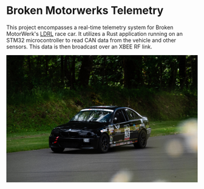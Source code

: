 # Broken Motorwerks Telemetry

This project encompasses a real-time telemetry system for Broken MotorWerk's [LDRL](https://www.racelucky.com/) race car. It utilizes a Rust application running on an STM32 microcontroller to read CAN data from the vehicle and other sensors. This data is then broadcast over an XBEE RF link.

![pacific](../assets/pacific.jpg)
